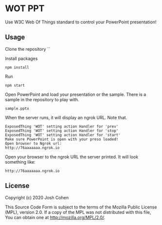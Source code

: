 
WOT PPT
=========
Use W3C Web Of Things standard to control your PowerPoint presentation!

Usage
-----

Clone the repository
``

Install packages

`npm install`

Run

`npm start`

Open PowerPoint and load your presentation or the sample.
There is a sample in the repository to play with.

`sample.pptx`

When the server runs, it will display an ngrok URL. Note that.

```
ExposedThing 'WOT' setting action Handler for 'prev'
ExposedThing 'WOT' setting action Handler for 'stop'
ExposedThing 'WOT' setting action Handler for 'start'
Make sure PowerPoint is open with your preso loaded!
Open browser to Ngrok url:
http://76aaaaaaa.ngrok.io
```
Open your browser to the ngrok URL the server printed.  It will look something like:
 
`http://76aaaaaaa.ngrok.io`


License
-------

Copyright (c) 2020 Josh Cohen

This Source Code Form is subject to the terms of the Mozilla Public
License (MPL), version 2.0. If a copy of the MPL was not distributed
with this file, You can obtain one at http://mozilla.org/MPL/2.0/.


